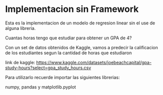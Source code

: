 # Implementacion sin Framework


Esta es la implementacion de un modelo de regresion linear sin el use de alguna libreria.

Cuantas horas tengo que estudiar para obtener un GPA de 4?

Con un set de datos obtenidos de Kaggle, vamos a predecir la calificacion de los estudiantes
segun la cantidad de horas que estudiaron

link de kaggle: https://www.kaggle.com/datasets/joebeachcapital/gpa-study-hours?select=gpa_study_hours.csv

Para utilizarlo recuerde importar las siguientes librerias:

numpy, pandas y matplotlib.pyplot
